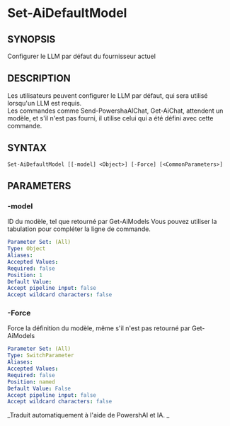 ﻿---
external help file: powershai-help.xml
schema: 2.0.0
powershai: true
---

# Set-AiDefaultModel

## SYNOPSIS <!--!= @#Synop !-->
Configurer le LLM par défaut du fournisseur actuel

## DESCRIPTION <!--!= @#Desc !-->
Les utilisateurs peuvent configurer le LLM par défaut, qui sera utilisé lorsqu'un LLM est requis.  
Les commandes comme Send-PowershaAIChat, Get-AiChat, attendent un modèle, et s'il n'est pas fourni, il utilise celui qui a été défini avec cette commande.

## SYNTAX <!--!= @#Syntax !-->

```
Set-AiDefaultModel [[-model] <Object>] [-Force] [<CommonParameters>]
```

## PARAMETERS <!--!= @#Params !-->

### -model
ID du modèle, tel que retourné par Get-AiModels
Vous pouvez utiliser la tabulation pour compléter la ligne de commande.

```yml
Parameter Set: (All)
Type: Object
Aliases: 
Accepted Values: 
Required: false
Position: 1
Default Value: 
Accept pipeline input: false
Accept wildcard characters: false
```

### -Force
Force la définition du modèle, même s'il n'est pas retourné par Get-AiModels

```yml
Parameter Set: (All)
Type: SwitchParameter
Aliases: 
Accepted Values: 
Required: false
Position: named
Default Value: False
Accept pipeline input: false
Accept wildcard characters: false
```




<!--PowershaiAiDocBlockStart-->
_Traduit automatiquement à l'aide de PowershAI et IA. 
_
<!--PowershaiAiDocBlockEnd-->
